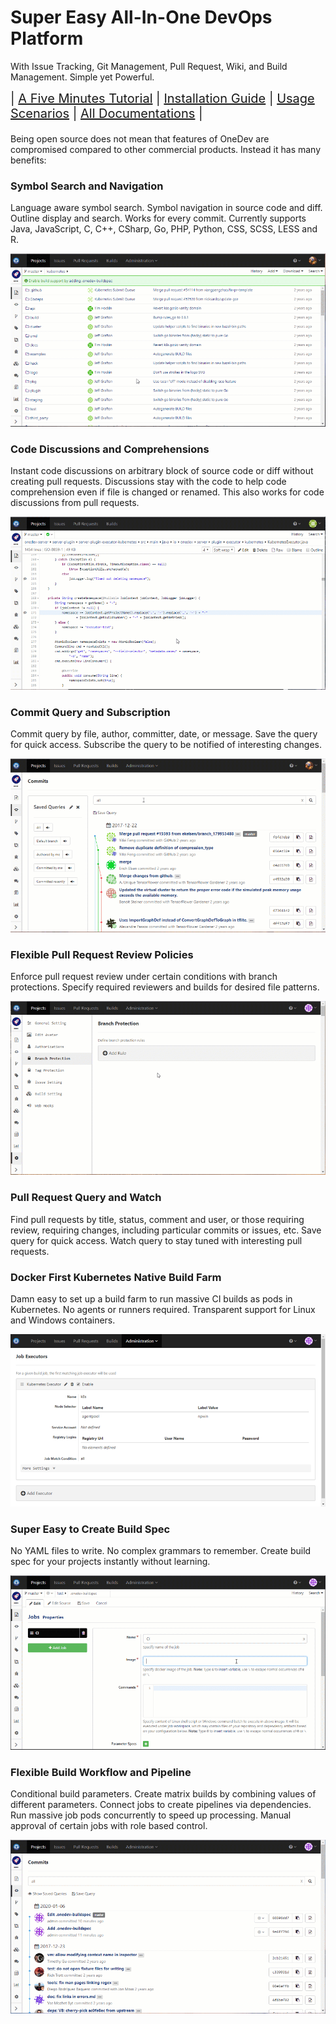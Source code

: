 # Super Easy All-In-One DevOps Platform 

With Issue Tracking, Git Management, Pull Request, Wiki, and Build Management. Simple yet Powerful.

<div style="font-size: 20px;">
| <a href="https://code.onedev.io/projects/onedev-manual/blob/master/pages/5min-tutorial.md">A Five Minutes Tutorial</a> 
| <a href="https://code.onedev.io/projects/onedev-manual/blob/master/pages/installation-guide.md">Installation Guide</a> 
| <a href="https://code.onedev.io/projects/onedev-manual/blob/master/pages/usage-scenarios.md">Usage Scenarios</a>
| <a href="https://code.onedev.io/projects/onedev-manual/blob">All Documentations</a> |
</div>
<p style="margin-bottom: 20px;">

Being open source does not mean that features of OneDev are compromised compared to other commercial products. Instead it has many benefits:

### Symbol Search and Navigation

Language aware symbol search. Symbol navigation in source code and diff. Outline display and search. Works for every commit. Currently supports Java, JavaScript, C, C++, CSharp, Go, PHP, Python, CSS, SCSS, LESS and R. 

![Symbol Search](introduction/symbol-search.gif)

### Code Discussions and Comprehensions

Instant code discussions on arbitrary block of source code or diff without creating pull requests. Discussions stay with the code to help code comprehension even if file is changed or renamed. This also works for code discussions from pull requests. 

![Code Comments](introduction/code-comments.gif)

### Commit Query and Subscription

Commit query by file, author, committer, date, or message. Save the query for quick access. Subscribe the query to be notified of interesting changes.

![Commit Query](introduction/commit-query.gif)

### Flexible Pull Request Review Policies

Enforce pull request review under certain conditions with branch protections. Specify required reviewers and builds for desired file patterns. 

![Branch Protection](introduction/branch-protection.gif)

### Pull Request Query and Watch

Find pull requests by title, status, comment and user, or those requiring review, requiring changes, including particular commits or issues, etc. Save query for quick access. Watch query to stay tuned with interesting pull requests.



### Docker First Kubernetes Native Build Farm

Damn easy to set up a build farm to run massive CI builds as pods in Kubernetes. No agents or runners required. Transparent support for Linux and Windows containers. 

![Job Executor](introduction/job-executor.png)

### Super Easy to Create Build Spec

No YAML files to write. No complex grammars to remember. Create build spec for your projects instantly without learning.

![Cispec](introduction/cispec.gif)

### Flexible Build Workflow and Pipeline

Conditional build parameters. Create matrix builds by combining values of different parameters. Connect jobs to create pipelines via dependencies. Run massive job pods concurrently to speed up processing. Manual approval of certain jobs with role based control.

![Build Workflow](introduction/build-workflow.gif)